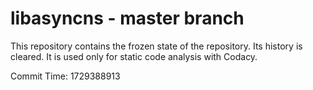 # libasyncns - master branch

This repository contains the frozen state of the repository.
Its history is cleared. It is used only for static code
analysis with Codacy.

Commit Time: 1729388913